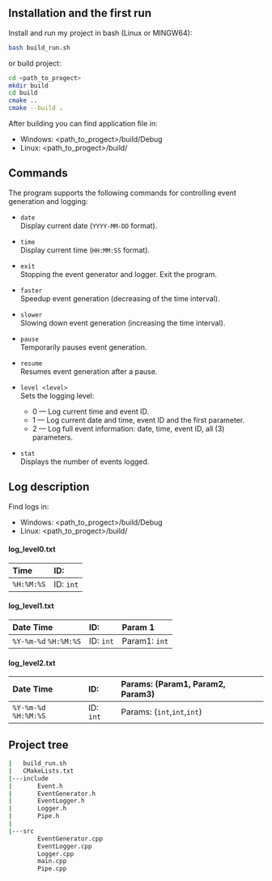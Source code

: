 
## Installation and the first run

Install and run my project in bash (Linux or MINGW64):

```bash
bash build_run.sh
```
or build project:
```bash
cd <path_to_progect>
mkdir build
cd build
cmake ..
cmake --build .   
```
After building you can find application file in:
- Windows: <path_to_progect>/build/Debug
- Linux: <path_to_progect>/build/

## Commands

The program supports the following commands for controlling event generation and logging:

- `date`  
  Display current date (`YYYY-MM-DD` format).

- `time`  
  Display current time (`HH:MM:SS` format).

- `exit`  
  Stopping the event generator and logger. Exit the program.

- `faster`  
  Speedup event generation (decreasing of the time interval).

- `slower`  
  Slowing down event generation (increasing the time interval).

- `pause`  
  Temporarily pauses event generation.

- `resume`  
  Resumes event generation after a pause.

- `level <level>`  
  Sets the logging level:
  - 0 — Log current time and event ID.
  - 1 — Log current date and time, event ID and the first parameter.
  - 2 — Log full event information: date, time, event ID, all (3) parameters.

- `stat`  
  Displays the number of events logged.

## Log description
Find logs in:
- Windows: <path_to_progect>/build/Debug
- Linux: <path_to_progect>/build/

#### log_level0.txt

| Time | ID:     | 
| :-------- | :------- | 
| `%H:%M:%S` | ID: `int` |

#### log_level1.txt

| Date Time | ID:     |Param 1|
| :-------- | :------- | :-------------------------------- |
| `%Y-%m-%d` `%H:%M:%S`| ID: `int` | Param1: `int` |

#### log_level2.txt

| Date Time | ID:     |Params: (Param1, Param2, Param3)|
| :-------- | :------- | :----------|
| `%Y-%m-%d` `%H:%M:%S`| ID: `int` | Params: (`int`,`int`,`int`)|

## Project tree
```bash
|   build_run.sh
|   CMakeLists.txt
|---include
|       Event.h
|       EventGenerator.h
|       EventLogger.h
|       Logger.h
|       Pipe.h
|
|---src
        EventGenerator.cpp
        EventLogger.cpp
        Logger.cpp
        main.cpp
        Pipe.cpp
```

